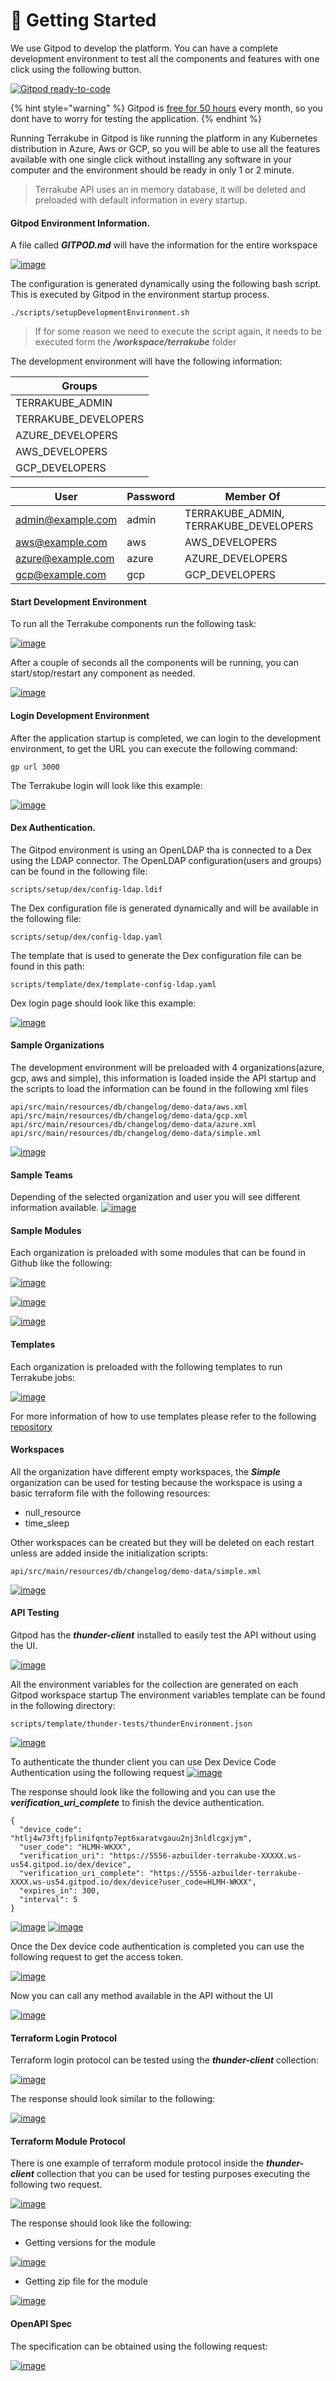 # 🚀 Getting Started

We use Gitpod to develop the platform. You can have a complete development environment to test all the components and features with one click using the following button.

[![Gitpod ready-to-code](https://camo.githubusercontent.com/791bd446c60d39e9a296e8d02837c81fe0af6108f02a04afbc93edda0cb93ad6/68747470733a2f2f696d672e736869656c64732e696f2f62616467652f476974706f642d72656164792d2d746f2d2d636f64652d626c75653f6c6f676f3d676974706f64267374796c653d666c61742d737175617265)](https://gitpod.io/#https://github.com/AzBuilder/terrakube)

{% hint style="warning" %}
Gitpod is [free for 50 hours](https://www.gitpod.io/pricing) every month, so you dont have to worry for testing the application.
{% endhint %}

Running Terrakube in Gitpod is like running the platform in any Kubernetes distribution in Azure, Aws or GCP, so you will be able to use all the features available with one single click without installing any software in your computer and the environment should be ready in only 1 or 2 minute.

> Terrakube API uses an in memory database, it will be deleted and preloaded with default information in every startup.

#### Gitpod Environment Information.

A file called _**GITPOD.md**_ will have the information for the entire workspace

[![image](https://user-images.githubusercontent.com/4461895/181385377-c25610e5-f39b-48f4-aa5c-3bfafce54794.png)](https://user-images.githubusercontent.com/4461895/181385377-c25610e5-f39b-48f4-aa5c-3bfafce54794.png)

The configuration is generated dynamically using the following bash script. This is executed by Gitpod in the environment startup process.

```
./scripts/setupDevelopmentEnvironment.sh
```

> If for some reason we need to execute the script again, it needs to be executed form the _**/workspace/terrakube**_ folder

The development environment will have the following information:

| Groups                |
| --------------------- |
| TERRAKUBE\_ADMIN      |
| TERRAKUBE\_DEVELOPERS |
| AZURE\_DEVELOPERS     |
| AWS\_DEVELOPERS       |
| GCP\_DEVELOPERS       |

| User                                          | Password | Member Of                               |
| --------------------------------------------- | -------- | --------------------------------------- |
| [admin@example.com](mailto:admin@example.com) | admin    | TERRAKUBE\_ADMIN, TERRAKUBE\_DEVELOPERS |
| [aws@example.com](mailto:aws@example.com)     | aws      | AWS\_DEVELOPERS                         |
| [azure@example.com](mailto:azure@example.com) | azure    | AZURE\_DEVELOPERS                       |
| [gcp@example.com](mailto:gcp@example.com)     | gcp      | GCP\_DEVELOPERS                         |

#### Start Development Environment

To run all the Terrakube components run the following task:

[![image](https://user-images.githubusercontent.com/4461895/181374024-a8f546ba-dbf7-4ac9-a74b-04ff8759f165.png)](https://user-images.githubusercontent.com/4461895/181374024-a8f546ba-dbf7-4ac9-a74b-04ff8759f165.png)

After a couple of seconds all the components will be running, you can start/stop/restart any component as needed.

[![image](https://user-images.githubusercontent.com/4461895/181374080-c7486a32-b4f2-41d3-9112-5861e3fdc8d9.png)](https://user-images.githubusercontent.com/4461895/181374080-c7486a32-b4f2-41d3-9112-5861e3fdc8d9.png)

#### Login Development Environment

After the application startup is completed, we can login to the development environment, to get the URL you can execute the following command:

```
gp url 3000
```

The Terrakube login will look like this example:

[![image](https://user-images.githubusercontent.com/4461895/181138967-401c142a-9366-4d1b-8506-1c667f5ab543.png)](https://user-images.githubusercontent.com/4461895/181138967-401c142a-9366-4d1b-8506-1c667f5ab543.png)

#### Dex Authentication.

The Gitpod environment is using an OpenLDAP tha is connected to a Dex using the LDAP connector. The OpenLDAP configuration(users and groups) can be found in the following file:

```
scripts/setup/dex/config-ldap.ldif
```

The Dex configuration file is generated dynamically and will be available in the following file:

```
scripts/setup/dex/config-ldap.yaml
```

The template that is used to generate the Dex configuration file can be found in this path:

```
scripts/template/dex/template-config-ldap.yaml
```

Dex login page should look like this example:

[![image](https://user-images.githubusercontent.com/4461895/181138996-f6ae507f-c3cf-460a-bc12-60ed6cb2e159.png)](https://user-images.githubusercontent.com/4461895/181138996-f6ae507f-c3cf-460a-bc12-60ed6cb2e159.png)

#### Sample Organizations

The development environment will be preloaded with 4 organizations(azure, gcp, aws and simple), this information is loaded inside the API startup and the scripts to load the information can be found in the following xml files

```
api/src/main/resources/db/changelog/demo-data/aws.xml
api/src/main/resources/db/changelog/demo-data/gcp.xml
api/src/main/resources/db/changelog/demo-data/azure.xml
api/src/main/resources/db/changelog/demo-data/simple.xml
```

[![image](https://user-images.githubusercontent.com/4461895/181139038-ff3c449a-7c4a-4346-b1d1-08a150b99307.png)](https://user-images.githubusercontent.com/4461895/181139038-ff3c449a-7c4a-4346-b1d1-08a150b99307.png)

#### Sample Teams

Depending of the selected organization and user you will see different information available. [![image](https://user-images.githubusercontent.com/4461895/181139272-3d73ece3-718c-43ec-aaaf-8cff7ddef227.png)](https://user-images.githubusercontent.com/4461895/181139272-3d73ece3-718c-43ec-aaaf-8cff7ddef227.png)

#### Sample Modules

Each organization is preloaded with some modules that can be found in Github like the following:

[![image](https://user-images.githubusercontent.com/4461895/181139092-c82fb7b1-6423-4159-ba74-8d842468ab75.png)](https://user-images.githubusercontent.com/4461895/181139092-c82fb7b1-6423-4159-ba74-8d842468ab75.png)

[![image](https://user-images.githubusercontent.com/4461895/181139125-8cbe1cc8-9149-4ab7-bd5f-a5430bafb792.png)](https://user-images.githubusercontent.com/4461895/181139125-8cbe1cc8-9149-4ab7-bd5f-a5430bafb792.png)

[![image](https://user-images.githubusercontent.com/4461895/181139149-a052e4b0-ad63-49f9-bb52-8dfbb1c54915.png)](https://user-images.githubusercontent.com/4461895/181139149-a052e4b0-ad63-49f9-bb52-8dfbb1c54915.png)

#### Templates

Each organization is preloaded with the following templates to run Terrakube jobs:

[![image](https://user-images.githubusercontent.com/4461895/181139239-ee39bb71-e52d-43ca-b791-075701d4d9eb.png)](https://user-images.githubusercontent.com/4461895/181139239-ee39bb71-e52d-43ca-b791-075701d4d9eb.png)

For more information of how to use templates please refer to the following [repository](https://github.com/AzBuilder/terrakube-extensions)

#### Workspaces

All the organization have different empty workspaces, the _**Simple**_ organization can be used for testing because the workspace is using a basic terraform file with the following resources:

* null\_resource
* time\_sleep

Other workspaces can be created but they will be deleted on each restart unless are added inside the initialization scripts:

```
api/src/main/resources/db/changelog/demo-data/simple.xml
```

[![image](https://user-images.githubusercontent.com/4461895/181139337-624bdfcc-684b-4531-9cac-6cc6455232de.png)](https://user-images.githubusercontent.com/4461895/181139337-624bdfcc-684b-4531-9cac-6cc6455232de.png)

#### API Testing

Gitpod has the _**thunder-client**_ installed to easily test the API without using the UI.

[![image](https://user-images.githubusercontent.com/4461895/181368786-86e18f0f-f04a-49cd-a7c3-345329f2550e.png)](https://user-images.githubusercontent.com/4461895/181368786-86e18f0f-f04a-49cd-a7c3-345329f2550e.png)

All the environment variables for the collection are generated on each Gitpod workspace startup The environment variables template can be found in the following directory:

```
scripts/template/thunder-tests/thunderEnvironment.json
```

[![image](https://user-images.githubusercontent.com/4461895/181370059-449ea154-ebff-4da7-b498-46cee1437f42.png)](https://user-images.githubusercontent.com/4461895/181370059-449ea154-ebff-4da7-b498-46cee1437f42.png)

To authenticate the thunder client you can use Dex Device Code Authentication using the following request [![image](https://user-images.githubusercontent.com/4461895/181369061-41cf588c-c5de-41cf-8c81-2d09ae34d416.png)](https://user-images.githubusercontent.com/4461895/181369061-41cf588c-c5de-41cf-8c81-2d09ae34d416.png)

The response should look like the following and you can use the _**verification\_uri\_complete**_ to finish the device authentication.

```
{
  "device_code": "htlj4w73ftjfplinifqntp7ept6xaratvgauu2nj3nldlcgxjym",
  "user_code": "HLMH-WKXX",
  "verification_uri": "https://5556-azbuilder-terrakube-XXXXX.ws-us54.gitpod.io/dex/device",
  "verification_uri_complete": "https://5556-azbuilder-terrakube-XXXX.ws-us54.gitpod.io/dex/device?user_code=HLMH-WKXX",
  "expires_in": 300,
  "interval": 5
}
```

[![image](https://user-images.githubusercontent.com/4461895/181369527-9fe35c68-9753-4c59-886a-871795549a56.png)](https://user-images.githubusercontent.com/4461895/181369527-9fe35c68-9753-4c59-886a-871795549a56.png) [![image](https://user-images.githubusercontent.com/4461895/181369588-5a9d26f5-bcf8-439c-8aaa-03ab2eff5a1f.png)](https://user-images.githubusercontent.com/4461895/181369588-5a9d26f5-bcf8-439c-8aaa-03ab2eff5a1f.png)

Once the Dex device code authentication is completed you can use the following request to get the access token.

[![image](https://user-images.githubusercontent.com/4461895/181369778-e183a4d6-2506-4960-8824-08b66b4ee1c5.png)](https://user-images.githubusercontent.com/4461895/181369778-e183a4d6-2506-4960-8824-08b66b4ee1c5.png)

Now you can call any method available in the API without the UI

[![image](https://user-images.githubusercontent.com/4461895/181369869-eddae1d5-0b13-4e6a-b484-3fcefc665d4d.png)](https://user-images.githubusercontent.com/4461895/181369869-eddae1d5-0b13-4e6a-b484-3fcefc665d4d.png)

#### Terraform Login Protocol

Terraform login protocol can be tested using the _**thunder-client**_ collection:

[![image](https://user-images.githubusercontent.com/4461895/181377967-b0178cf5-9378-4305-a6c8-d516c6882f12.png)](https://user-images.githubusercontent.com/4461895/181377967-b0178cf5-9378-4305-a6c8-d516c6882f12.png)

The response should look similar to the following:

[![image](https://user-images.githubusercontent.com/4461895/181378021-61ec1041-842c-4b58-bcb3-14df2aeb3ad3.png)](https://user-images.githubusercontent.com/4461895/181378021-61ec1041-842c-4b58-bcb3-14df2aeb3ad3.png)

#### Terraform Module Protocol

There is one example of terraform module protocol inside the _**thunder-client**_ collection that you can be used for testing purposes executing the following two request.

[![image](https://user-images.githubusercontent.com/4461895/181378277-c58250be-1dec-4351-a91e-ae66e0417826.png)](https://user-images.githubusercontent.com/4461895/181378277-c58250be-1dec-4351-a91e-ae66e0417826.png)

The response should look like the following:

* Getting versions for the module

[![image](https://user-images.githubusercontent.com/4461895/181378462-e2ddb743-5dfe-40f9-b780-db948635f237.png)](https://user-images.githubusercontent.com/4461895/181378462-e2ddb743-5dfe-40f9-b780-db948635f237.png)

* Getting zip file for the module

[![image](https://user-images.githubusercontent.com/4461895/181378504-39aa618f-2d5f-4873-a4c5-3c4e64795191.png)](https://user-images.githubusercontent.com/4461895/181378504-39aa618f-2d5f-4873-a4c5-3c4e64795191.png)

#### OpenAPI Spec

The specification can be obtained using the following request:

[![image](https://user-images.githubusercontent.com/4461895/181378782-4cd46efc-a4ea-472f-9547-9e1d22cc91e5.png)](https://user-images.githubusercontent.com/4461895/181378782-4cd46efc-a4ea-472f-9547-9e1d22cc91e5.png)
